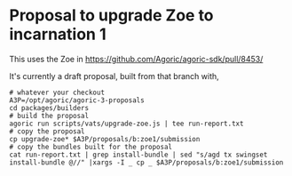 # Proposal to upgrade Zoe to incarnation 1

This uses the Zoe in https://github.com/Agoric/agoric-sdk/pull/8453/

It's currently a draft proposal, built from that branch with,

```
# whatever your checkout
A3P=/opt/agoric/agoric-3-proposals
cd packages/builders
# build the proposal
agoric run scripts/vats/upgrade-zoe.js | tee run-report.txt
# copy the proposal
cp upgrade-zoe* $A3P/proposals/b:zoe1/submission
# copy the bundles built for the proposal
cat run-report.txt | grep install-bundle | sed "s/agd tx swingset install-bundle @//" |xargs -I _ cp _ $A3P/proposals/b:zoe1/submission
```
